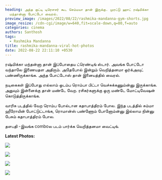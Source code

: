 ```yaml
---
heading: அந்த குட்டி டிரௌசர் கூட செம்மயா தான் இருக்கு. முரட்டு ஹாட் ரஷ்மிக்கா
  மந்தான்னா போட்டோ வைரல்.
preview_image: /images/2022/08/22/rashmika-mandanna-gym-shorts.jpg
image_resize: /cdn-cgi/image/w=640,fit=scale-down,q=80,f=auto
categories: cinema
authors: Santhosh
tags:
  - Rashmika Mandanna
title: rashmika-mandanna-viral-hot-photos
date: 2022-08-22 22:11:10 +0530
---
```

ரஷ்மிக்கா மந்தன்னா தான் இப்போதைய ட்ரெண்டிங் ஸ்டார். அவங்க போட்டோ வந்தாலே இணையதள அதிரும். அதேபோல் இன்றும் வெறித்தனமா ஒர்க்அவுட் பண்ணிருக்காங்க. அந்த போட்டோஸ் தான் இனையத்தில் வைரல்.

நடிகைகள் இப்போது எல்லாம் ஒடம்ப ரொம்பா பிட்டா வெச்சுக்கணும்ன்னு இருக்காங்க. அதுவும் இன்னைக்கு தான் மண்டே வேற. ரசிகர்களுக்கு ஒரு மண்டே மோட்டிவேஷன் கொடுத்திருக்காங்க. 

வாரிசு படத்தில் வேற ரொம்ப போல்டான கதாபாத்திரம் போல. இந்த படத்தில் சும்மா ஹீரோயின் போட்டுட்டாங்க, ரொமான்ஸ் பண்ணோம் போனோம்ன்னு இல்லாம நின்னு பேசும் கதாபாத்திரம் போல.

தளபதி -இவங்க comboல படம் பார்க்க வெறித்தனமா வைட்டிங்.  

**Latest Photos:**

![](/images/2022/08/22/rashmika-mandanna-gym-photos-1.jpg)

![](/images/2022/08/22/rashmika-mandanna-gym-photos-2.jpg)

![](/images/2022/08/22/rashmika-mandanna-gym-photos-3.jpg)

![](/images/2022/08/22/rashmika-mandanna-gym-photos-4.jpg)